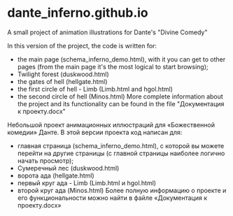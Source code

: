 # dante_inferno.github.io
A small project of animation illustrations for Dante's "Divine Comedy"

In this version of the project, the code is written for:
- the main page (schema_inferno_demo.html), with it you can get to other pages (from the main page it's the most logical to start           browsing);
- Twilight forest (duskwood.html)
- the gates of hell (hellgate.html)
- the first circle of hell - Limb (Limb.html and hgol.html)
- the second circle of hell (Minos.html)
More complete information about the project and its functionality can be found in the file "Документация к проекту.docx"

Небольшой проект анимационных иллюстраций для «Божественной комедии» Данте.
В этой версии проекта код написан для:
- главная страница (schema_inferno_demo.html), с которой вы можете перейти на другие страницы (с главной страницы наиболее логично начать   просмотр);
- Сумеречный лес (duskwood.html)
- ворота ада (hellgate.html)
- первый круг ада - Limb (Limb.html и hgol.html)
- второй круг ада (Minos.html)
Более полную информацию о проекте и его функциональности можно найти в файле «Документация к проекту.docx»
